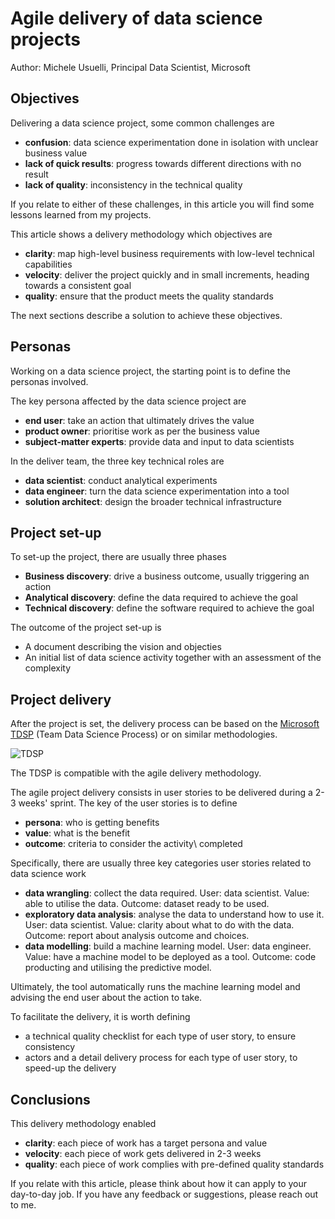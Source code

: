 
# Agile delivery of data science projects

Author: Michele Usuelli, Principal Data Scientist, Microsoft

## Objectives

Delivering a data science project, some common challenges are
- **confusion**: data science experimentation done in isolation with unclear business value
- **lack of quick results**: progress towards different directions with no result
- **lack of quality**: inconsistency in the technical quality

If you relate to either of these challenges, in this article you will find some lessons learned from my projects.

This article shows a delivery methodology which objectives are
- **clarity**: map high-level business requirements with low-level technical capabilities
- **velocity**: deliver the project quickly and in small increments, heading towards a consistent goal
- **quality**: ensure that the product meets the quality standards

The next sections describe a solution to achieve these objectives.



## Personas

Working on a data science project, the starting point is to define the personas involved.

The key persona affected by the data science project are
- **end user**: take an action that ultimately drives the value
- **product owner**: prioritise work as per the business value
- **subject-matter experts**: provide data and input to data scientists

In the deliver team, the three key technical roles are
- **data scientist**: conduct analytical experiments
- **data engineer**: turn the data science experimentation into a tool
- **solution architect**: design the broader technical infrastructure


## Project set-up

To set-up the project, there are usually three phases
- **Business discovery**: drive a business outcome, usually triggering an action
- **Analytical discovery**: define the data required to achieve the goal
- **Technical discovery**: define the software required to achieve the goal

The outcome of the project set-up is
- A document describing the vision and objecties
- An initial list of data science activity together with an assessment of the complexity


## Project delivery

After the project is set, the delivery process can be based on the [Microsoft TDSP](https://docs.microsoft.com/en-us/azure/machine-learning/team-data-science-process/overview) (Team Data Science Process) or on similar methodologies.

![TDSP](https://docs.microsoft.com/en-us/azure/machine-learning/team-data-science-process/media/overview/tdsp-lifecycle2.png)

The TDSP is compatible with the agile delivery methodology.

The agile project delivery consists in user stories to be delivered during a 2-3 weeks' sprint. The key of the user stories is to define
- **persona**: who is getting benefits
- **value**: what is the benefit
- **outcome**: criteria to consider the activity\ completed

Specifically, there are usually three key categories user stories related to data science work
- **data wrangling**: collect the data required. User: data scientist. Value: able to utilise the data. Outcome: dataset ready to be used.
- **exploratory data analysis**: analyse the data to understand how to use it. User: data scientist. Value: clarity about what to do with the data. Outcome: report about analysis outcome and choices.
- **data modelling**: build a machine learning model. User: data engineer. Value: have a machine model to be deployed as a tool. Outcome: code producting and utilising the predictive model.

Ultimately, the tool automatically runs the machine learning model and advising the end user about the action to take.

To facilitate the delivery, it is worth defining
- a technical quality checklist for each type of user story, to ensure consistency
- actors and a detail delivery process for each type of user story, to speed-up the delivery



## Conclusions

This delivery methodology enabled
- **clarity**: each piece of work has a target persona and value
- **velocity**: each piece of work gets delivered in 2-3 weeks
- **quality**: each piece of work complies with pre-defined quality standards

If you relate with this article, please think about how it can apply to your day-to-day job. If you have any feedback or suggestions, please reach out to me.

